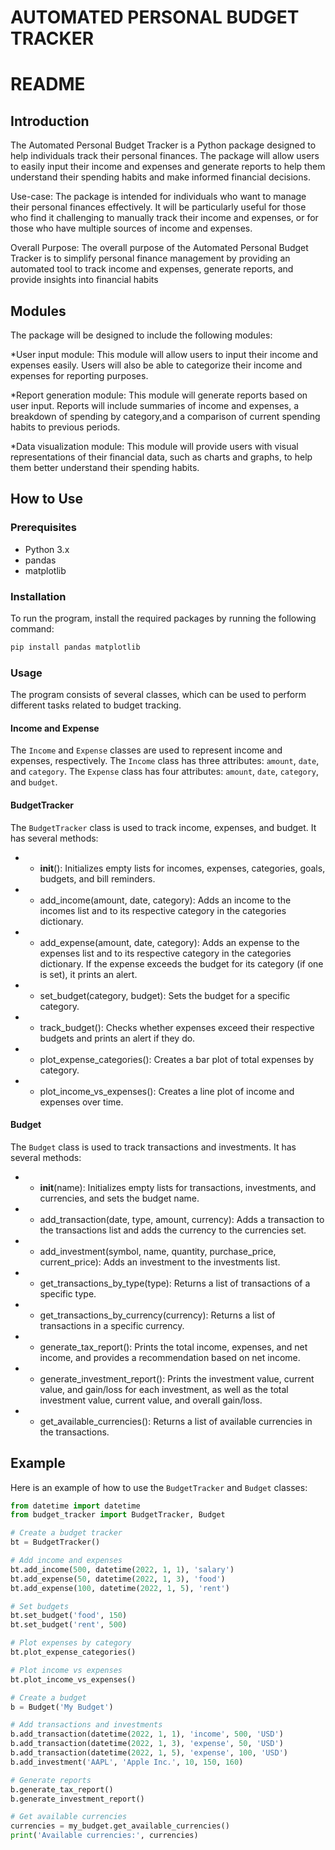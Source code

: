 # AUTOMATED PERSONAL BUDGET TRACKER 

# README

## Introduction

The Automated Personal Budget Tracker is a Python package designed to help
individuals track their personal finances. The package will allow users to easily input their
income and expenses and generate reports to help them understand their spending habits and
make informed financial decisions.

Use-case: The package is intended for individuals who want to manage their personal finances
effectively. It will be particularly useful for those who find it challenging to manually track their
income and expenses, or for those who have multiple sources of income and expenses.

Overall Purpose: The overall purpose of the Automated Personal Budget Tracker is to simplify
personal finance management by providing an automated tool to track income and expenses,
generate reports, and provide insights into financial habits

## Modules

The package will be designed to include the following modules:

*User input module: This module will allow users to input their income and expenses
easily. Users will also be able to categorize their income and expenses for reporting
purposes.

*Report generation module: This module will generate reports based on user input.
Reports will include summaries of income and expenses, a breakdown of spending by
category,and a comparison of current spending habits to previous periods.

*Data visualization module: This module will provide users with visual representations of
their financial data, such as charts and graphs, to help them better understand their
spending habits.

## How to Use

### Prerequisites

- Python 3.x
- pandas
- matplotlib

### Installation

To run the program, install the required packages by running the following command:

```python
pip install pandas matplotlib
```

### Usage

The program consists of several classes, which can be used to perform different tasks related to budget tracking. 

#### Income and Expense

The `Income` and `Expense` classes are used to represent income and expenses, respectively. The `Income` class has three attributes: `amount`, `date`, and `category`. The `Expense` class has four attributes: `amount`, `date`, `category`, and `budget`. 

#### BudgetTracker

The `BudgetTracker` class is used to track income, expenses, and budget. It has several methods:

* * __init__(): Initializes empty lists for incomes, expenses, categories, goals, budgets, and bill reminders.
* * add_income(amount, date, category): Adds an income to the incomes list and to its respective category in the categories dictionary.
* * add_expense(amount, date, category): Adds an expense to the expenses list and to its respective category in the categories dictionary. If the expense exceeds the budget for its category (if one is set), it prints an alert.
* * set_budget(category, budget): Sets the budget for a specific category.
* * track_budget(): Checks whether expenses exceed their respective budgets and prints an alert if they do.
* * plot_expense_categories(): Creates a bar plot of total expenses by category.
* * plot_income_vs_expenses(): Creates a line plot of income and expenses over time.

#### Budget

The `Budget` class is used to track transactions and investments. It has several methods:

* * __init__(name): Initializes empty lists for transactions, investments, and currencies, and sets the budget name.
* * add_transaction(date, type, amount, currency): Adds a transaction to the transactions list and adds the currency to the currencies set.
* * add_investment(symbol, name, quantity, purchase_price, current_price): Adds an investment to the investments list.
* * get_transactions_by_type(type): Returns a list of transactions of a specific type.
* * get_transactions_by_currency(currency): Returns a list of transactions in a specific currency.
* * generate_tax_report(): Prints the total income, expenses, and net income, and provides a recommendation based on net income.
* * generate_investment_report(): Prints the investment value, current value, and gain/loss for each investment, as well as the total investment value, current value, and overall gain/loss.
* * get_available_currencies(): Returns a list of available currencies in the transactions.

## Example

Here is an example of how to use the `BudgetTracker` and `Budget` classes:

```python
from datetime import datetime
from budget_tracker import BudgetTracker, Budget

# Create a budget tracker
bt = BudgetTracker()

# Add income and expenses
bt.add_income(500, datetime(2022, 1, 1), 'salary')
bt.add_expense(50, datetime(2022, 1, 3), 'food')
bt.add_expense(100, datetime(2022, 1, 5), 'rent')

# Set budgets
bt.set_budget('food', 150)
bt.set_budget('rent', 500)

# Plot expenses by category
bt.plot_expense_categories()

# Plot income vs expenses
bt.plot_income_vs_expenses()

# Create a budget
b = Budget('My Budget')

# Add transactions and investments
b.add_transaction(datetime(2022, 1, 1), 'income', 500, 'USD')
b.add_transaction(datetime(2022, 1, 3), 'expense', 50, 'USD')
b.add_transaction(datetime(2022, 1, 5), 'expense', 100, 'USD')
b.add_investment('AAPL', 'Apple Inc.', 10, 150, 160)

# Generate reports
b.generate_tax_report()
b.generate_investment_report()

# Get available currencies
currencies = my_budget.get_available_currencies()
print('Available currencies:', currencies)
